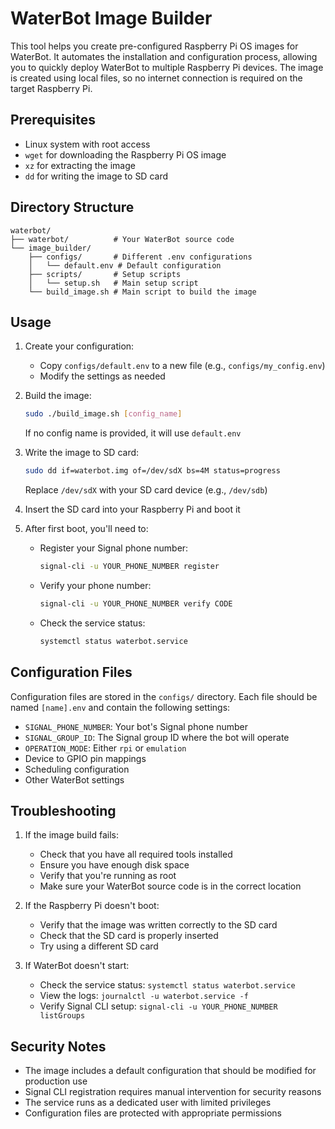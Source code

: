 # WaterBot Image Builder

This tool helps you create pre-configured Raspberry Pi OS images for WaterBot. It automates the
installation and configuration process, allowing you to quickly deploy WaterBot to multiple
Raspberry Pi devices. The image is created using local files, so no internet connection is
required on the target Raspberry Pi.

## Prerequisites

- Linux system with root access
- `wget` for downloading the Raspberry Pi OS image
- `xz` for extracting the image
- `dd` for writing the image to SD card

## Directory Structure

```text
waterbot/
├── waterbot/          # Your WaterBot source code
└── image_builder/
    ├── configs/       # Different .env configurations
    │   └── default.env # Default configuration
    ├── scripts/       # Setup scripts
    │   └── setup.sh   # Main setup script
    └── build_image.sh # Main script to build the image
```

## Usage

1. Create your configuration:
   - Copy `configs/default.env` to a new file (e.g., `configs/my_config.env`)
   - Modify the settings as needed

2. Build the image:

   ```bash
   sudo ./build_image.sh [config_name]
   ```

   If no config name is provided, it will use `default.env`

3. Write the image to SD card:

   ```bash
   sudo dd if=waterbot.img of=/dev/sdX bs=4M status=progress
   ```

   Replace `/dev/sdX` with your SD card device (e.g., `/dev/sdb`)

4. Insert the SD card into your Raspberry Pi and boot it

5. After first boot, you'll need to:
   - Register your Signal phone number:

     ```bash
     signal-cli -u YOUR_PHONE_NUMBER register
     ```

   - Verify your phone number:

     ```bash
     signal-cli -u YOUR_PHONE_NUMBER verify CODE
     ```

   - Check the service status:

     ```bash
     systemctl status waterbot.service
     ```

## Configuration Files

Configuration files are stored in the `configs/` directory. Each file should be named `[name].env`
and contain the following settings:

- `SIGNAL_PHONE_NUMBER`: Your bot's Signal phone number
- `SIGNAL_GROUP_ID`: The Signal group ID where the bot will operate
- `OPERATION_MODE`: Either `rpi` or `emulation`
- Device to GPIO pin mappings
- Scheduling configuration
- Other WaterBot settings

## Troubleshooting

1. If the image build fails:
   - Check that you have all required tools installed
   - Ensure you have enough disk space
   - Verify that you're running as root
   - Make sure your WaterBot source code is in the correct location

2. If the Raspberry Pi doesn't boot:
   - Verify that the image was written correctly to the SD card
   - Check that the SD card is properly inserted
   - Try using a different SD card

3. If WaterBot doesn't start:
   - Check the service status: `systemctl status waterbot.service`
   - View the logs: `journalctl -u waterbot.service -f`
   - Verify Signal CLI setup: `signal-cli -u YOUR_PHONE_NUMBER listGroups`

## Security Notes

- The image includes a default configuration that should be modified for production use
- Signal CLI registration requires manual intervention for security reasons
- The service runs as a dedicated user with limited privileges
- Configuration files are protected with appropriate permissions
